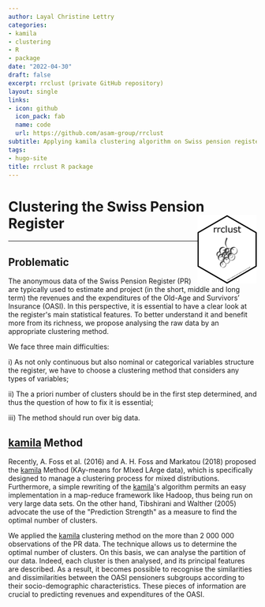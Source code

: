 ```yaml
---
author: Layal Christine Lettry
categories:
- kamila
- clustering
- R
- package
date: "2022-04-30"
draft: false
excerpt: rrclust (private GitHub repository)
layout: single
links:
- icon: github
  icon_pack: fab
  name: code
  url: https://github.com/asam-group/rrclust
subtitle: Applying kamila clustering algorithm on Swiss pension register
tags:
- hugo-site
title: rrclust R package
---
```

# Clustering the Swiss Pension Register <img src="./featured-hex.jpg" align="right" height="139" />
---

## Problematic 

The anonymous data of the Swiss Pension Register (PR) are typically used to estimate and project (in the short, middle and long term) the revenues and the expenditures of the Old-Age and Survivors’ Insurance (OASI). In this perspective, it is essential to have a clear look at the register's main statistical features. To better understand it and benefit more from its richness, we propose analysing the raw data by an appropriate clustering method.

We face three main difficulties: 

i) As not only continuous but also nominal or categorical variables structure the register, we have to choose a clustering method that considers any types of variables;

ii) The a priori number of clusters should be in the first step determined, and thus the question of how to fix it is essential; 

iii) The method should run over big data.

## [kamila](https://github.com/ahfoss/kamila) Method

Recently, A. Foss et al. (2016) and A. H. Foss and Markatou (2018) proposed the [kamila](https://github.com/ahfoss/kamila) Method (KAy-means for MIxed LArge data), which is specifically designed to manage a clustering process for mixed distributions. 
Furthermore, a simple rewriting of the [kamila](https://github.com/ahfoss/kamila)'s algorithm permits an easy implementation in a map-reduce framework like Hadoop, thus being run on very large data sets. 
On the other hand, Tibshirani and Walther (2005) advocate the use of the "Prediction Strength" as a measure to find the optimal number of clusters. 

We applied the [kamila](https://github.com/ahfoss/kamila) clustering method on the more than 2 000 000 observations of the PR data. 
The technique allows us to determine the optimal number of clusters. 
On this basis, we can analyse the partition of our data. Indeed, each cluster is then analysed, and its principal features are described. 
As a result, it becomes possible to recognise the similarities and dissimilarities between the OASI pensioners subgroups according to their socio-demographic characteristics. 
These pieces of information are crucial to predicting revenues and expenditures of the OASI.
